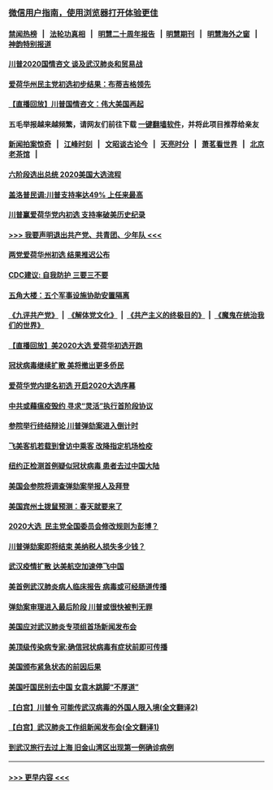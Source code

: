 ### [微信用户指南，使用浏览器打开体验更佳](https://github.com/gfw-breaker/banned-news1/blob/master/indexes/wechat-guide.md?t=0)
#### [禁闻热榜](热点新闻.md?t=0)  &nbsp;&nbsp;|&nbsp;&nbsp; [法轮功真相](https://github.com/gfw-breaker/truth/blob/master/README.md?t=0) &nbsp;&nbsp;|&nbsp;&nbsp; [明慧二十周年报告](https://github.com/gfw-breaker/mh-reports/blob/master/README.md?t=0) &nbsp;&nbsp;|&nbsp;&nbsp;[明慧期刊](https://github.com/gfw-breaker/mh-qikan) &nbsp;&nbsp;|&nbsp;&nbsp; [明慧海外之窗](https://github.com/gfw-breaker/mh-news/blob/master/README.md?t=0) &nbsp;&nbsp;|&nbsp;&nbsp; [神韵特别报道](https://github.com/gfw-breaker/mh-news/blob/master/shenyun.md?t=0)
#### [川普2020国情咨文 谈及武汉肺炎和贸易战](../pages/prog203/a102769813.md?t=02051822) 
#### [爱荷华州民主党初选初步结果：布蒂吉格领先](../pages/prog203/a102769463.md?t=02051822) 
#### [【直播回放】川普国情咨文：伟大美国再起](../pages/prog203/a102768464.md?t=02051822) 
#### 五毛举报越来越频繁，请网友们前往下载 [一键翻墙软件](https://github.com/gfw-breaker/ssr-accounts)，并将此项目推荐给亲友
#### [新闻拍案惊奇](https://github.com/gfw-breaker/banned-news1/blob/master/pages/link4.md) &nbsp;&nbsp;|&nbsp;&nbsp; [江峰时刻](https://github.com/gfw-breaker/banned-news1/blob/master/pages/link4.md) &nbsp;&nbsp;|&nbsp;&nbsp; [文昭谈古论今](https://github.com/gfw-breaker/banned-news1/blob/master/pages/link4.md) &nbsp;&nbsp;|&nbsp;&nbsp; [天亮时分](https://github.com/gfw-breaker/banned-news1/blob/master/pages/link4.md) &nbsp;&nbsp;|&nbsp;&nbsp; [萧茗看世界](https://github.com/gfw-breaker/banned-news1/blob/master/pages/link4.md) &nbsp;&nbsp;|&nbsp;&nbsp; [北京老茶馆](https://github.com/gfw-breaker/banned-news1/blob/master/pages/link4.md) &nbsp;&nbsp;|&nbsp;&nbsp; 
#### [六阶段选出总统 2020美国大选流程](../pages/prog203/a102769417.md?t=02051822) 
#### [盖洛普民调:川普支持率达49% 上任来最高](../pages/prog203/a102769331.md?t=02051822) 
#### [川普赢爱荷华党内初选 支持率破美历史纪录](../pages/prog203/a102769296.md?t=02051822) 
#### [>>> 我要声明退出共产党、共青团、少年队 <<<](https://github.com/begood0513/goodnews/blob/master/quit/letter.md) 
#### [两党爱荷华州初选 结果推迟公布](../pages/prog203/a102769256.md?t=02051822) 
#### [CDC建议: 自我防护 三要三不要](../pages/prog203/a102769261.md?t=02051822) 
#### [五角大楼：五个军事设施协助安置隔离](../pages/prog203/a102769237.md?t=02051822) 
#### [《九评共产党》](https://github.com/begood0513/9ping.md/blob/master/README.md) &nbsp;|&nbsp; [《解体党文化》](../../../../jtdwh.md/blob/master/README.md)  &nbsp;|&nbsp; [《共产主义的终极目的》](../../../../gczydzjmd.md/blob/master/README.md) &nbsp;|&nbsp; [《魔鬼在统治我们的世界》](../../../../mgztzwmdsj.md/blob/master/README.md) 
#### [【直播回放】美2020大选 爱荷华初选开跑](../pages/prog203/a102768484.md?t=02051822) 
#### [冠状病毒继续扩散 美将撤出更多侨民](../pages/prog203/a102768407.md?t=02051822) 
#### [爱荷华党内提名初选 开启2020大选序幕](../pages/prog203/a102768451.md?t=02051822) 
#### [中共或藉瘟疫毁约 寻求“灵活”执行首阶段协议](../pages/prog203/a102768331.md?t=02051822) 
#### [参院举行终结辩论 川普弹劾案进入倒计时](../pages/prog203/a102768276.md?t=02051822) 
#### [飞美客机若载到曾访中乘客 改降指定机场检疫](../pages/prog203/a102767735.md?t=02051822) 
#### [纽约正检测首例疑似冠状病毒 患者去过中国大陆](../pages/prog203/a102767642.md?t=02051822) 
#### [美国会参院将调查弹劾案举报人及拜登](../pages/prog203/a102767546.md?t=02051822) 
#### [美国宾州土拨鼠预测：春天就要来了](../pages/prog203/a102767516.md?t=02051822) 
#### [2020大选  民主党全国委员会修改规则为彭博？](../pages/prog203/a102767512.md?t=02051822) 
#### [川普弹劾案即将结束 美纳税人损失多少钱？](../pages/prog203/a102767453.md?t=02051822) 
#### [武汉疫情扩散 达美航空加速停飞中国](../pages/prog203/a102767103.md?t=02051822) 
#### [美首例武汉肺炎病人临床报告 病毒或可经肠道传播](../pages/prog203/a102766898.md?t=02051822) 
#### [弹劾案审理进入最后阶段 川普或很快被判无罪](../pages/prog203/a102766981.md?t=02051822) 
#### [美国应对武汉肺炎专项组首场新闻发布会](../pages/prog203/a102766955.md?t=02051822) 
#### [美顶级传染病专家:确信冠状病毒有症状前即可传播](../pages/prog203/a102766800.md?t=02051822) 
#### [美国颁布紧急状态的前因后果](../pages/prog203/a102766601.md?t=02051822) 
#### [美国吁国民别去中国 女袁木跳脚“不厚道”](../pages/prog203/a102766310.md?t=02051822) 
#### [【白宫】川普令 可能传武汉病毒的外国人限入境(全文翻译2)](../pages/prog203/a102766353.md?t=02051822) 
#### [【白宫】武汉肺炎工作组新闻发布会(全文翻译1)](../pages/prog203/a102766344.md?t=02051822) 
#### [到武汉旅行去过上海 旧金山湾区出现第一例确诊病例](../pages/prog203/a102766152.md?t=02051822) 

----
#### [ >>> 更早内容 <<< ](../indexes/prog203-earlier.md)
